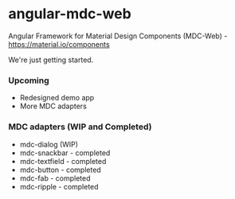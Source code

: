 # angular-mdc-web
Angular Framework for Material Design Components (MDC-Web) - https://material.io/components

We're just getting started.

### Upcoming
 * Redesigned demo app
 * More MDC adapters

### MDC adapters (WIP and Completed)
* mdc-dialog (WIP)
* mdc-snackbar - completed
* mdc-textfield - completed
* mdc-button - completed
* mdc-fab - completed
* mdc-ripple - completed
